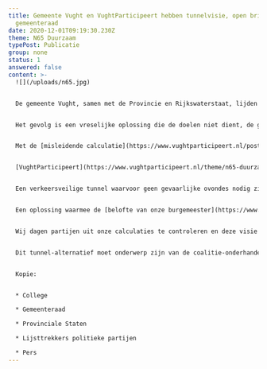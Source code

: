 ```yaml
---
title: Gemeente Vught en VughtParticipeert hebben tunnelvisie, open brief aan de
  gemeenteraad
date: 2020-12-01T09:19:30.230Z
theme: N65 Duurzaam
typePost: Publicatie
group: none
status: 1
answered: false
content: >-
  ![](/uploads/n65.jpg)


  De gemeente Vught, samen met de Provincie en Rijkswaterstaat, lijden al jaren aan tunnelvisie. Zij weigeren links en rechts te kijken naar oplossingen die in het belang zijn van de gehele samenleving. De tunnelvariant werd vele jaren geleden afgewezen, op basis van toen heersende meningen en beperkingen. Beperkingen waaraan tot op de dag van vandaag wordt vastgehouden. 


  Het gevolg is een vreselijke oplossing die de doelen niet dient, de gemeente een fortuin gaat kosten en voor de Provincie en Rijkswaterstaat direct na de oplevering een hoofdpijndossier gaat opleveren: files, ongelukken en geen mogelijkheden om te verbeteren, alles in beton gegoten. Dat allemaal omdat zij niet willen luisteren naar andere meningen en niet willen geloven in andere mogelijkheden. 


  Met de [misleidende calculatie](https://www.vughtparticipeert.nl/post/prijscalculatie-van-woesik-voor-tunnelvariant-was-veel-te-hoog/08c64e4987f4111b7f67154a5f67620d#main) van van Woesik heeft men de gemeenteraad in mei willen laten geloven dat een tunnel meer dan €400 miljoen zal gaan kosten. Uit een nieuwe calculatie blijkt dat voor het budget voor een halfopen verkeersgoot een veilige tunnelvariant mogelijk is. 


  [VughtParticipeert](https://www.vughtparticipeert.nl/theme/n65-duurzaam/cdc5a80c3ce350644c8f5723b06e3f99#main) heeft in samenwerking met [Stichting Comité N65](http://n65.nl/) en een groep experts de laatste weken hard gewerkt vanuit een andere en realistische tunnelvisie: een tunnel voor doorgaand verkeer, veel veiliger zonder aansluitingen ín de tunnel, het N65-gebied daarboven weer voor de inwoners en de beloofde verbetering van de leefbaarheid voor Vught. 


  Een verkeersveilige tunnel waarvoor geen gevaarlijke ovondes nodig zijn, waardoor de oversteekbaarheid en verkeersveiligheid wél worden vergroot, geluidsoverlast wél wordt beperkt en het verkeer in het dorp niet toeneemt. 


  Een oplossing waarmee de [belofte van onze burgemeester](https://www.youtube.com/watch?v=DxiAuIwaXms) uit 2012 kan worden ingelost: alles onder de grond en op kosten van Den Haag, Vught betaalt maximaal €10 miljoen voor het aanharken van de ruimte bovenop de tunnel.


  Wij dagen partijen uit onze calculaties te controleren en deze visie samen met ons verder uit te werken voor het bereiken van de juist voor Vught belangrijke doelen en de mogelijkheden van het herontwikkelen van het N65-gebied.


  Dit tunnel-alternatief moet onderwerp zijn van de coalitie-onderhandelingen, zodat de partijen weten waar de vrienden zitten en de kiezers merken dat hun stem telt.


  Kopie:


  * College 

  * Gemeenteraad

  * Provinciale Staten

  * Lijsttrekkers politieke partijen

  * Pers
---
```

